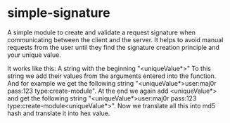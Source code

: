 # simple-signature
A simple module to create and validate a request signature when communicating between the client and the server.
It helps to avoid manual requests from the user until they find the signature creation principle and your unique value.

It works like this:
A string with the beginning "<uniqueValue*>"
To this string we add their values from the arguments entered into the function.
And for example we get the following string "<uniqueValue*>user:maj0r pass:123 type:create-module".
At the end we again add <uniqueValue*> and get the following string "<uniqueValue*>user:maj0r pass:123 type:create-module<uniqueValue*>".
Now we translate all this into md5 hash and translate it into hex value.
